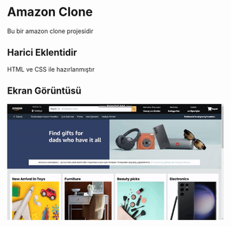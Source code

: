 <h1> Amazon Clone </h1>

Bu bir amazon clone projesidir

<h2> Harici Eklentidir </h2>

HTML ve CSS ile hazırlanmıştır

<h2> Ekran Görüntüsü </h2>

![](ekran.gif)

